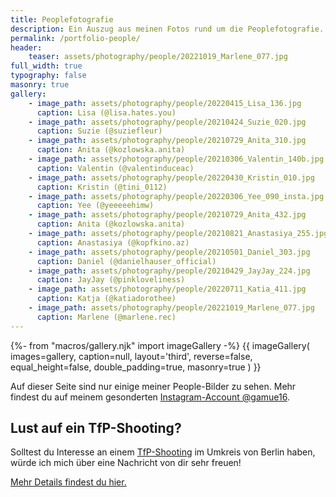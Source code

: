 ```yaml
---
title: Peoplefotografie
description: Ein Auszug aus meinen Fotos rund um die Peoplefotografie.
permalink: /portfolio-people/
header:
    teaser: assets/photography/people/20221019_Marlene_077.jpg
full_width: true
typography: false
masonry: true
gallery:
    - image_path: assets/photography/people/20220415_Lisa_136.jpg
      caption: Lisa (@lisa.hates.you)
    - image_path: assets/photography/people/20210424_Suzie_020.jpg
      caption: Suzie (@suziefleur)
    - image_path: assets/photography/people/20210729_Anita_310.jpg
      caption: Anita (@kozlowska.anita)
    - image_path: assets/photography/people/20210306_Valentin_140b.jpg
      caption: Valentin (@valentinduceac)
    - image_path: assets/photography/people/20220430_Kristin_010.jpg
      caption: Kristin (@tini_0112)
    - image_path: assets/photography/people/20220306_Yee_090_insta.jpg
      caption: Yee (@yeeeeehimw)
    - image_path: assets/photography/people/20210729_Anita_432.jpg
      caption: Anita (@kozlowska.anita)
    - image_path: assets/photography/people/20210821_Anastasiya_255.jpg
      caption: Anastasiya (@kopfkino.az)
    - image_path: assets/photography/people/20210501_Daniel_303.jpg
      caption: Daniel (@danielhauser_official)
    - image_path: assets/photography/people/20210429_JayJay_224.jpg
      caption: JayJay (@pinkloveliness)
    - image_path: assets/photography/people/20220711_Katia_411.jpg
      caption: Katja (@katiadorothee)
    - image_path: assets/photography/people/20221019_Marlene_077.jpg
      caption: Marlene (@marlene.rec)
---
```

{%- from "macros/gallery.njk" import imageGallery -%}
{{ imageGallery(
    images=gallery, 
    caption=null, 
    layout='third', 
    reverse=false, 
    equal_height=false, 
    double_padding=true, 
    masonry=true ) }}

<div class="container prose prose-sm md:prose lg:prose-lg mt-8">
    <p>Auf dieser Seite sind nur einige meiner People-Bilder zu sehen. Mehr findest du auf meinem gesonderten <a href="{{site.accounts.instagram_people}}">Instagram-Account @gamue16</a>.</p>
    <h2>Lust auf ein TfP-Shooting?</h2>
    <p>Solltest du Interesse an einem <a href="{% post_url collections.pages, 'tfp-shooting' %}">TfP-Shooting</a> im Umkreis von Berlin haben, würde ich mich über eine Nachricht von dir sehr freuen!</p>
    <p><a href="{% post_url collections.pages, 'tfp-shooting' %}">Mehr Details findest du hier.</a></p>
</div>